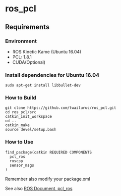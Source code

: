 # ros_pcl

## Requirements

### Environment
- ROS Kinetic Kame (Ubuntu 16.04)
- PCL: 1.8.1
- CUDA(Optional)

### Install dependencies for Ubuntu 16.04

```
sudo apt-get install libbullet-dev
```

### How to Build
```
git clone https://github.com/twailurus/ros_pcl.git
cd ros_pcl/src
catkin_init_workspace
cd ..
catkin_make
source devel/setup.bash
```
### How to Use
```
find_package(catkin REQUIRED COMPONENTS
  pcl_ros
  roscpp
  sensor_msgs
)
```

Remember also modify your package.xml

See also [ROS Document, pcl_ros](http://wiki.ros.org/pcl_ros)
